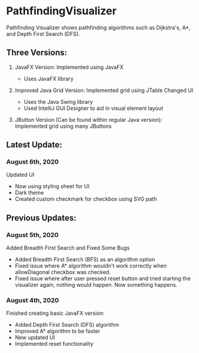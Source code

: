 # PathfindingVisualizer
Pathfinding Visualizer shows pathfinding algorithms such as Dijkstra's, A*, and Depth First Search (DFS).


## Three Versions:
1. JavaFX Version:
   Implemented using JavaFX
   
   - Uses JavaFX library
   
   
2. Improved Java Grid Version:
   Implemented grid using JTable
   Changed UI
   
   - Uses the Java Swing library
   - Used IntelliJ GUI Designer to aid in visual element layout
  
  
3. JButton Version (Can be found within regular Java version):
   Implemented grid using many JButtons


## Latest Update:

### August 6th, 2020
Updated UI

- Now using styling sheet for UI
- Dark theme
- Created custom checkmark for checkbox using SVG path


## Previous Updates:


### August 5th, 2020
Added Breadth First Search and Fixed Some Bugs

- Added Breadth First Search (BFS) as an algorithm option
- Fixed issue where A* algorithm wouldn't work correctly when
allowDiagonal checkbox was checked.
- Fixed issue where after user pressed reset button and tried starting
the visualizer again, nothing would happen. Now something happens.


### August 4th, 2020
Finished creating basic JavaFX version:
- Added Depth First Search (DFS) algorithm
- Improved A* algorithm to be faster
- New updated UI
- Implemented reset functionality
